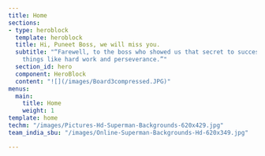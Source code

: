 ```yaml
---
title: Home
sections:
- type: heroblock
  template: heroblock
  title: Hi, Puneet Boss, we will miss you.
  subtitle: "“Farewell, to the boss who showed us that secret to success lies in simple
    things like hard work and perseverance.”"
  section_id: hero
  component: HeroBlock
  content: "![](/images/Board3compressed.JPG)"
menus:
  main:
    title: Home
    weight: 1
template: home
techm: "/images/Pictures-Hd-Superman-Backgrounds-620x429.jpg"
team_india_sbu: "/images/Online-Superman-Backgrounds-Hd-620x349.jpg"

---
```

